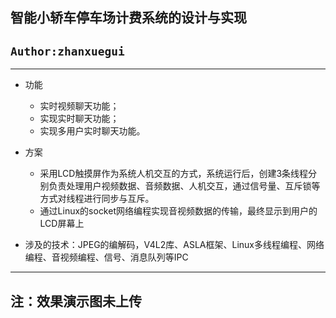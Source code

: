 ## 智能小轿车停车场计费系统的设计与实现

## `Author:zhanxuegui` 

------------
- 功能
  - 实时视频聊天功能；
  - 实现实时聊天功能；
  - 实现多用户实时聊天功能。


- 方案
  - 采用LCD触摸屏作为系统人机交互的方式，系统运行后，创建3条线程分别负责处理用户视频数据、音频数据、人机交互，通过信号量、互斥锁等方式对线程进行同步与互斥。
  - 通过Linux的socket网络编程实现音视频数据的传输，最终显示到用户的LCD屏幕上

- 涉及的技术：JPEG的编解码，V4L2库、ASLA框架、Linux多线程编程、网络编程、音视频编程、信号、消息队列等IPC

-----------
## 注：效果演示图未上传
